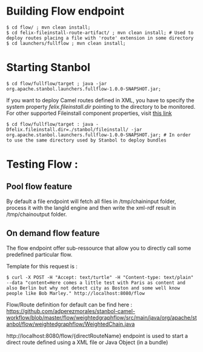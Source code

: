 <!--
  Licensed to the Apache Software Foundation (ASF) under one or more
  contributor license agreements.  See the NOTICE file distributed with
  this work for additional information regarding copyright ownership.
  The ASF licenses this file to You under the Apache License, Version 2.0
  (the "License"); you may not use this file except in compliance with
  the License.  You may obtain a copy of the License at

      http://www.apache.org/licenses/LICENSE-2.0

  Unless required by applicable law or agreed to in writing, software
  distributed under the License is distributed on an "AS IS" BASIS,
  WITHOUT WARRANTIES OR CONDITIONS OF ANY KIND, either express or implied.
  See the License for the specific language governing permissions and
  limitations under the License.
-->

# Building Flow endpoint

    $ cd flow/ ; mvn clean install;
    $ cd felix-fileinstall-route-artifact/ ; mvn clean install; # Used to deploy routes placing a file with 'route' extension in some directory
    $ cd launchers/fullflow ; mvn clean install;

# Starting Stanbol

    $ cd flow/fullflow/target ; java -jar org.apache.stanbol.launchers.fullflow-1.0.0-SNAPSHOT.jar;

If you want to deploy Camel routes defined in XML, you have to specify the system property *felix.fileinstall.dir* pointing to the directory to be monitored. For other supported Fileinstall component properties, visit [this link](http://http://felix.apache.org/site/apache-felix-file-install.html "Apache Felix fileinstall")

    $ cd flow/fullflow/target : java -Dfelix.fileinstall.dir=./stanbol/fileinstall/ -jar org.apache.stanbol.launchers.fullflow-1.0.0-SNAPSHOT.jar; # In order to use the same directory used by Stanbol to deploy bundles

# Testing Flow :

## Pool flow feature

By default a file endpoint will fetch all files in /tmp/chaininput folder, process it with the langId engine and then write the xml-rdf result in /tmp/chainoutput folder.

## On demand flow feature

The flow endpoint offer sub-ressource that allow you to directly call some predefined particular flow.

Template for this request is :

    $ curl -X POST -H "Accept: text/turtle" -H "Content-type: text/plain" --data "content=Here comes a little test with Paris as content and also Berlin but why not detect city as Boston and some well know people like Bob Marley." http://localhost:8080/flow

Flow/Route definition for default can be find here : https://github.com/adperezmorales/stanbol-camel-workflow/blob/master/flow/weightedgraphflow/src/main/java/org/apache/stanbol/flow/weightedgraphflow/WeightedChain.java

http://localhost:8080/flow/{directRouteName} endpoint is used to start a direct route defined using a XML file or Java Object (in a bundle)

